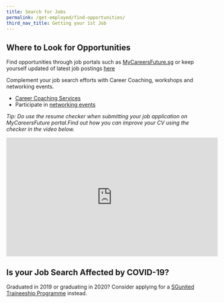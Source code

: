 ```yaml
---
title: Search for Jobs
permalink: /get-employed/find-opportunities/
third_nav_title: Getting your 1st Job
---
```


## Where to Look for Opportunities

Find opportunities through job portals such as [MyCareersFuture.sg](mycareersfuture.sg) or keep yourself updated of latest job postings [here](https://www.mycareersfuture.sg/search?sortBy=new_posting_date&page=0)

Complement your job search efforts with Career Coaching, workshops and networking events. 

- [Career Coaching Services](https://www.wsg.gov.sg/career-services.html)
- Participate in [networking events](https://vcf.mycareersfuture.sg/vcf)

<em>Tip: Do use the resume checker when submitting your job application on MyCareersFuture portal.Find out how you can improve your CV using the checker in the video below.</em>

<iframe width="560" height="315" src="https://www.youtube.com/embed/NCNCECrUMfQ" frameborder="0" allow="accelerometer; autoplay; encrypted-media; gyroscope; picture-in-picture" allowfullscreen></iframe>

## Is your Job Search Affected by COVID-19?

Graduated in 2019 or graduating in 2020? Consider applying for a [SGunited Traineeship Programme](https://www.wsg.gov.sg/SGUnitedTraineeships-Trainees.html?utm_source=website&utm_medium=WSG&utm_campaign=lion&utm_term=graduate%2Binternship%2Btraineeship&utm_content=jobseekers) instead.

